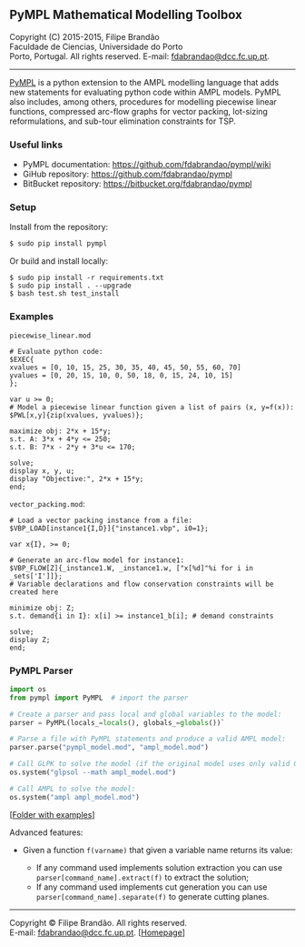 ## PyMPL Mathematical Modelling Toolbox

Copyright (C) 2015-2015, Filipe Brandão  
Faculdade de Ciencias, Universidade do Porto  
Porto, Portugal. All rights reserved. E-mail: <fdabrandao@dcc.fc.up.pt>.

---
[PyMPL](https://github.com/fdabrandao/pympl) is a python extension to the AMPL modelling language that adds new statements for evaluating python code within AMPL models. PyMPL also includes, among others, procedures for modelling piecewise linear functions, compressed arc-flow graphs for vector packing, lot-sizing reformulations, and sub-tour elimination constraints for TSP.

### Useful links

* PyMPL documentation: <https://github.com/fdabrandao/pympl/wiki>
* GiHub repository: <https://github.com/fdabrandao/pympl>
* BitBucket repository: <https://bitbucket.org/fdabrandao/pympl>

### Setup

Install from the repository:
```bash
$ sudo pip install pympl
```

Or build and install locally:
```
$ sudo pip install -r requirements.txt
$ sudo pip install . --upgrade
$ bash test.sh test_install
```

### Examples

``piecewise_linear.mod``

```ampl
# Evaluate python code:
$EXEC{
xvalues = [0, 10, 15, 25, 30, 35, 40, 45, 50, 55, 60, 70]
yvalues = [0, 20, 15, 10, 0, 50, 18, 0, 15, 24, 10, 15]
};

var u >= 0;
# Model a piecewise linear function given a list of pairs (x, y=f(x)):
$PWL[x,y]{zip(xvalues, yvalues)};

maximize obj: 2*x + 15*y;
s.t. A: 3*x + 4*y <= 250;
s.t. B: 7*x - 2*y + 3*u <= 170;

solve;
display x, y, u;
display "Objective:", 2*x + 15*y;
end;
```

``vector_packing.mod``:

```ampl
# Load a vector packing instance from a file:
$VBP_LOAD[instance1{I,D}]{"instance1.vbp", i0=1};

var x{I}, >= 0;

# Generate an arc-flow model for instance1:
$VBP_FLOW[Z]{_instance1.W, _instance1.w, ["x[%d]"%i for i in _sets['I']]};
# Variable declarations and flow conservation constraints will be created here

minimize obj: Z;
s.t. demand{i in I}: x[i] >= instance1_b[i]; # demand constraints

solve;
display Z;
end;
```

### PyMPL Parser

```python
import os
from pympl import PyMPL  # import the parser

# Create a parser and pass local and global variables to the model:
parser = PyMPL(locals_=locals(), globals_=globals())`

# Parse a file with PyMPL statements and produce a valid AMPL model:
parser.parse("pympl_model.mod", "ampl_model.mod")

# Call GLPK to solve the model (if the original model uses only valid GMPL statements):
os.system("glpsol --math ampl_model.mod")

# Call AMPL to solve the model:
os.system("ampl ampl_model.mod")
```

[[Folder with examples](https://github.com/fdabrandao/pympl/tree/master/examples)]

Advanced features:

* Given a function `f(varname)` that given a variable name returns its value:

  * If any command used implements solution extraction you can use `parser[command_name].extract(f)` to extract the solution;
  * If any command used implements cut generation you can use `parser[command_name].separate(f)` to generate cutting planes.

***
Copyright © Filipe Brandão. All rights reserved.  
E-mail: <fdabrandao@dcc.fc.up.pt>. [[Homepage](http://www.dcc.fc.up.pt/~fdabrandao/)]
